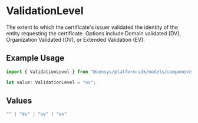 # ValidationLevel

The extent to which the certificate's issuer validated the identity of the entity requesting the certificate. Options include Domain validated (DV), Organization Validated (OV), or Extended Validation (EV).

## Example Usage

```typescript
import { ValidationLevel } from "@censys/platform-sdk/models/components";

let value: ValidationLevel = "ov";
```

## Values

```typescript
"" | "dv" | "ov" | "ev"
```